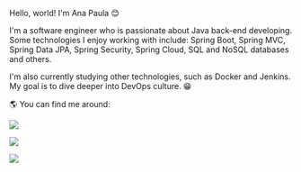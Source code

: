 Hello, world! I'm Ana Paula 😊

I'm a software engineer who is passionate about Java back-end developing.
Some technologies I enjoy working with include: Spring Boot, Spring MVC, Spring Data JPA, Spring Security, Spring Cloud, SQL and NoSQL databases and others.

I'm also currently studying other technologies, such as Docker and Jenkins. My goal is to dive deeper into DevOps culture. 😁

🌎 You can find me around:


<a href="https://www.linkedin.com/in/ana-paula-oliveira-68004a192/" target="_blank"><img src="https://img.shields.io/badge/-LinkedIn-%230077B5?style=for-the-badge&logo=linkedin&logoColor=white" target="_blank"></a>   

<a href="https://instagram.com/napaulaoliv" target="_blank"><img src="https://img.shields.io/badge/-Instagram-%23E4405F?style=for-the-badge&logo=instagram&logoColor=white" target="_blank"></a>

<a href = "anapaulaequfrrj@gmail.com"><img src="https://img.shields.io/badge/Gmail-D14836?style=for-the-badge&logo=gmail&logoColor=white" target="_blank"></a>
